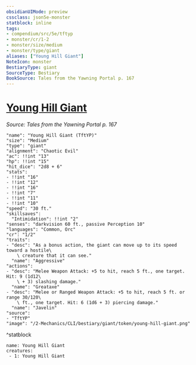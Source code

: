 ```yaml
---
obsidianUIMode: preview
cssclass: json5e-monster
statblock: inline
tags:
- compendium/src/5e/tftyp
- monster/cr/1-2
- monster/size/medium
- monster/type/giant
aliases: ["Young Hill Giant"]
NoteIcon: monster
BestiaryType: giant
SourceType: Bestiary
BookSource: Tales from the Yawning Portal p. 167
---
```

# [Young Hill Giant](2-Mechanics/CLI/bestiary/giant/young-hill-giant-tftyp.md)
*Source: Tales from the Yawning Portal p. 167*  

```statblock
"name": "Young Hill Giant (TftYP)"
"size": "Medium"
"type": "giant"
"alignment": "Chaotic Evil"
"ac": !!int "13"
"hp": !!int "15"
"hit_dice": "2d8 + 6"
"stats":
- !!int "16"
- !!int "12"
- !!int "16"
- !!int "7"
- !!int "11"
- !!int "10"
"speed": "30 ft."
"skillsaves":
  "Intimidation": !!int "2"
"senses": "darkvision 60 ft., passive Perception 10"
"languages": "Common, Orc"
"cr": "1/2"
"traits":
- "desc": "As a bonus action, the giant can move up to its speed toward a hostile\
    \ creature that it can see."
  "name": "Aggressive"
"actions":
- "desc": "Melee Weapon Attack: +5 to hit, reach 5 ft., one target. Hit: 9 (1d12\
    \ + 3) slashing damage."
  "name": "Greataxe"
- "desc": "Melee or Ranged Weapon Attack: +5 to hit, reach 5 ft. or range 30/120\
    \ ft., one target. Hit: 6 (1d6 + 3) piercing damage."
  "name": "Javelin"
"source":
- "TftYP"
"image": "/2-Mechanics/CLI/bestiary/giant/token/young-hill-giant.png"
```
^statblock

```encounter-table
name: Young Hill Giant
creatures:
 - 1: Young Hill Giant
```